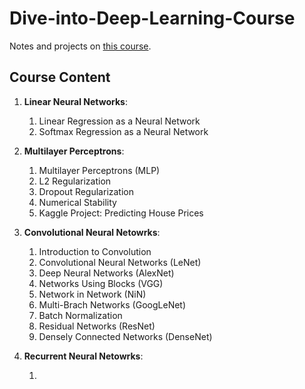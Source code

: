 # Dive-into-Deep-Learning-Course

Notes and projects on [this course](https://zh.d2l.ai/index.html).


## Course Content

1. **Linear Neural Networks**:

    1. Linear Regression as a Neural Network
    2. Softmax Regression as a Neural Network
    
2. **Multilayer Perceptrons**:

    1. Multilayer Perceptrons (MLP)
    2. L2 Regularization
    3. Dropout Regularization
    4. Numerical Stability
    5. Kaggle Project: Predicting House Prices
    
3. **Convolutional Neural Netowrks**:

    1. Introduction to Convolution
    2. Convolutional Neural Networks (LeNet)
    3. Deep Neural Networks (AlexNet)
    4. Networks Using Blocks (VGG)
    5. Network in Network (NiN)
    6. Multi-Brach Networks (GoogLeNet)
    7. Batch Normalization
    8. Residual Networks (ResNet)
    9. Densely Connected Networks (DenseNet)
    
4. **Recurrent Neural Netowrks**:

    1. 
